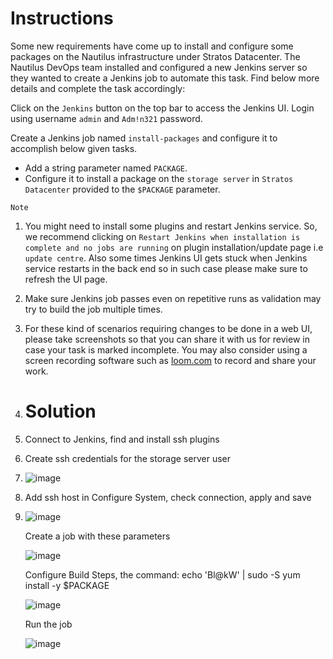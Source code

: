 # Instructions 

Some new requirements have come up to install and configure some packages on the Nautilus infrastructure under Stratos Datacenter. The Nautilus DevOps team installed and configured a new Jenkins server so they wanted to create a Jenkins job to automate this task. Find below more details and complete the task accordingly:

Click on the `Jenkins` button on the top bar to access the Jenkins UI. Login using username `admin` and `Adm!n321` password.

Create a Jenkins  job named `install-packages` and configure it to accomplish below given tasks.

- Add a string parameter named `PACKAGE`.
- Configure it to install a package on the `storage server` in `Stratos Datacenter` provided to the `$PACKAGE` parameter.

`Note`

1. You might need to install some plugins and restart Jenkins service. So, we recommend clicking on `Restart Jenkins when installation is complete and no jobs are running` on plugin installation/update page i.e `update centre`.
 Also some times Jenkins UI gets stuck when Jenkins service restarts in 
the back end so in such case please make sure to refresh the UI page.

2. Make sure Jenkins job passes even on repetitive runs as validation may try to build the job multiple times.

3. For these kind of scenarios requiring changes to be done in a web UI, please take screenshots so that you can share it with us for review in case your task is marked incomplete. You may also consider using a screen recording software such as [loom.com](http://loom.com/) to record and share your work.

4. # Solution

5. Connect to Jenkins, find and install ssh plugins

6. Create ssh credentials for the storage server user

7. ![image](https://github.com/janaom/KodeKloud-Engineer-2.0/assets/83917694/15729f94-f1f7-44b6-af25-007c846065a3)

8. Add ssh host in Configure System, check connection, apply and save

9. ![image](https://github.com/janaom/KodeKloud-Engineer-2.0/assets/83917694/26c33c70-eb38-4745-90ec-f3ccb7bb20cc)

   Create a job with these parameters

   ![image](https://github.com/janaom/KodeKloud-Engineer-2.0/assets/83917694/4c914f76-1a31-44b6-b2e9-24fcb9ea448a)

   Configure Build Steps, the command: echo 'Bl@kW' | sudo -S yum install -y $PACKAGE

   ![image](https://github.com/janaom/KodeKloud-Engineer-2.0/assets/83917694/79bdbbed-d139-4d3a-a9a5-ee14b49d0ea1)

   Run the job

   ![image](https://github.com/janaom/KodeKloud-Engineer-2.0/assets/83917694/c4703e7b-9450-4ffc-a49f-42deb250319d)




